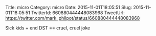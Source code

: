 Title: micro
Category: micro
Date: 2015-11-01T18:05:51
Slug: 2015-11-01T18:05:51
TwitterId: 660880444448083968
TweetUrl: https://twitter.com/mark_philpot/status/660880444448083968

Sick kids + end DST == cruel, cruel joke